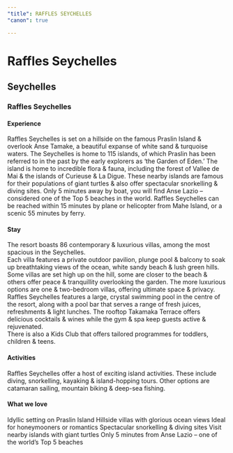 ```yaml
---
"title": RAFFLES SEYCHELLES
"canon": true

---
```


# Raffles Seychelles
## Seychelles
### Raffles Seychelles

#### Experience
Raffles Seychelles is set on a hillside on the famous Praslin Island &amp; overlook Anse Tamake, a beautiful expanse of white sand &amp; turquoise waters.
The Seychelles is home to 115 islands, of which Praslin has been referred to in the past by the early explorers as ‘the Garden of Eden.’
The island is home to incredible flora &amp; fauna, including the forest of Vallee de Mai &amp; the islands of Curieuse &amp; La Digue.  These nearby islands are famous for their populations of giant turtles &amp; also offer spectacular snorkelling &amp; diving sites.
Only 5 minutes away by boat, you will find Anse Lazio – considered one of the Top 5 beaches in the world.  Raffles Seychelles can be reached within 15 minutes by plane or helicopter from Mahe Island, or a scenic 55 minutes by ferry.

#### Stay
The resort boasts 86 contemporary &amp; luxurious villas, among the most spacious in the Seychelles.  
Each villa features a private outdoor pavilion, plunge pool &amp; balcony to soak up breathtaking views of the ocean, white sandy beach &amp; lush green hills.  
Some villas are set high up on the hill, some are closer to the beach &amp; others offer peace &amp; tranquillity overlooking the garden.  The more luxurious options are one &amp; two-bedroom villas, offering ultimate space &amp; privacy.
Raffles Seychelles features a large, crystal swimming pool in the centre of the resort, along with a pool bar that serves a range of fresh juices, refreshments &amp; light lunches.  The rooftop Takamaka Terrace offers delicious cocktails &amp; wines while the gym &amp; spa keep guests active &amp; rejuvenated.  
There is also a Kids Club that offers tailored programmes for toddlers, children &amp; teens.

#### Activities
Raffles Seychelles offer a host of exciting island activities.
These include diving, snorkelling, kayaking &amp; island-hopping tours.  Other options are catamaran sailing, mountain biking &amp; deep-sea fishing.


#### What we love
Idyllic setting on Praslin Island
Hillside villas with glorious ocean views
Ideal for honeymooners or romantics
Spectacular snorkelling &amp; diving sites
Visit nearby islands with giant turtles
Only 5 minutes from Anse Lazio – one of the world’s Top 5 beaches